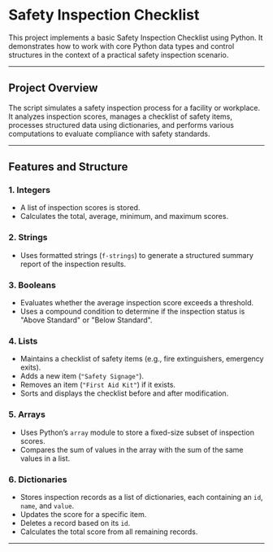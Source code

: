 # Safety Inspection Checklist

This project implements a basic Safety Inspection Checklist using Python. It demonstrates how to work with core Python data types and control structures in the context of a practical safety inspection scenario.

---

## Project Overview

The script simulates a safety inspection process for a facility or workplace. It analyzes inspection scores, manages a checklist of safety items, processes structured data using dictionaries, and performs various computations to evaluate compliance with safety standards.

---

## Features and Structure

### 1. Integers
- A list of inspection scores is stored.
- Calculates the total, average, minimum, and maximum scores.

### 2. Strings
- Uses formatted strings (`f-strings`) to generate a structured summary report of the inspection results.

### 3. Booleans
- Evaluates whether the average inspection score exceeds a threshold.
- Uses a compound condition to determine if the inspection status is "Above Standard" or "Below Standard".

### 4. Lists
- Maintains a checklist of safety items (e.g., fire extinguishers, emergency exits).
- Adds a new item (`"Safety Signage"`).
- Removes an item (`"First Aid Kit"`) if it exists.
- Sorts and displays the checklist before and after modification.

### 5. Arrays
- Uses Python’s `array` module to store a fixed-size subset of inspection scores.
- Compares the sum of values in the array with the sum of the same values in a list.

### 6. Dictionaries
- Stores inspection records as a list of dictionaries, each containing an `id`, `name`, and `value`.
- Updates the score for a specific item.
- Deletes a record based on its `id`.
- Calculates the total score from all remaining records.

---

